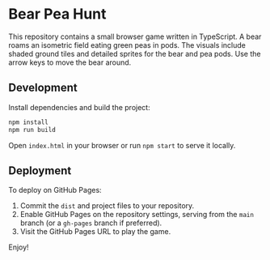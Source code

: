 # Bear Pea Hunt

This repository contains a small browser game written in TypeScript. A bear roams an isometric field eating green peas in pods. The visuals include shaded ground tiles and detailed sprites for the bear and pea pods. Use the arrow keys to move the bear around.

## Development

Install dependencies and build the project:

```bash
npm install
npm run build
```

Open `index.html` in your browser or run `npm start` to serve it locally.

## Deployment

To deploy on GitHub Pages:

1. Commit the `dist` and project files to your repository.
2. Enable GitHub Pages on the repository settings, serving from the `main` branch (or a `gh-pages` branch if preferred).
3. Visit the GitHub Pages URL to play the game.

Enjoy!
